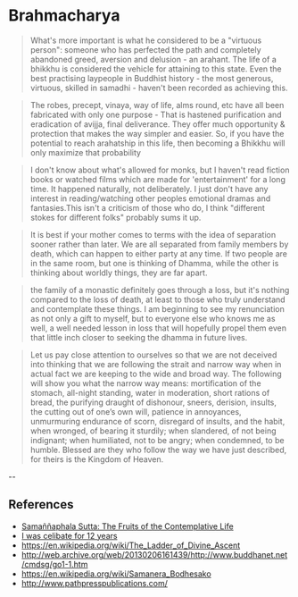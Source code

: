 # Brahmacharya

> What's more important is what he considered to be a "virtuous person": someone who has perfected the path and completely abandoned greed, aversion and delusion - an arahant. The life of a bhikkhu is considered the vehicle for attaining to this state. Even the best practising laypeople in Buddhist history - the most generous, virtuous, skilled in samadhi - haven't been recorded as achieving this.

> The robes, precept, vinaya, way of life, alms round, etc have all been fabricated with only one purpose - That is hastened purification and eradication of avijja, final deliverance. They offer much opportunity & protection that makes the way simpler and easier. So, if you have the potential to reach arahatship in this life, then becoming a Bhikkhu will only maximize that probability 

> I  don't know about what's allowed for monks, but I haven't read fiction books or watched films which are made for 'entertainment' for a long time. It happened naturally, not deliberately. I just don't have any interest in reading/watching other peoples emotional dramas and fantasies.This isn't a criticism of those who do, I think "different stokes for different folks" probably sums it up.

> It is best if your mother comes to terms with the idea of separation sooner rather than later. We are all separated from family members by death, which can happen to either party at any time. If two people are in the same room, but one is thinking of Dhamma, while the other is thinking about worldly things, they are far apart.

> the family of a monastic definitely goes through a loss, but it's nothing compared to the loss of death, at least to those who truly understand and contemplate these things. I am beginning to see my renunciation as not only a gift to myself, but to everyone else who knows me as well, a well needed lesson in loss that will hopefully propel them even that little inch closer to seeking the dhamma in future lives.

> Let us pay close attention to ourselves so that we are not deceived into thinking that we are following the strait and narrow way when in actual fact we are keeping to the wide and broad way. The following will show you what the narrow way means: mortification of the stomach, all-night standing, water in moderation, short rations of bread, the purifying draught of dishonour, sneers, derision, insults, the cutting out of one’s own will, patience in annoyances, unmurmuring endurance of scorn, disregard of insults, and the habit, when wronged, of bearing it sturdily; when slandered, of not being indignant; when humiliated, not to be angry; when condemned, to be humble. Blessed are they who follow the way we have just described, for theirs is the Kingdom of Heaven.

--


## References

- [Samaññaphala Sutta: The Fruits of the Contemplative Life](http://www.accesstoinsight.org/tipitaka/dn/dn.02.0.than.html) 
- [I was celibate for 12 years](https://www.theguardian.com/lifeandstyle/2013/sep/28/experience-no-sex-12-years?CMP=twt_gu) 
- https://en.wikipedia.org/wiki/The_Ladder_of_Divine_Ascent
- http://web.archive.org/web/20130206161439/http://www.buddhanet.net/cmdsg/go1-1.htm
- https://en.wikipedia.org/wiki/Samanera_Bodhesako
- http://www.pathpresspublications.com/
